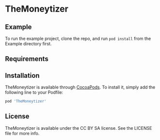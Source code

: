 # TheMoneytizer

## Example

To run the example project, clone the repo, and run `pod install` from the Example directory first.

## Requirements

## Installation

TheMoneytizer is available through [CocoaPods](https://cocoapods.org). To install
it, simply add the following line to your Podfile:

```ruby
pod 'TheMoneytizer'
```

## License

TheMoneytizer is available under the CC BY SA license. See the LICENSE file for more info.
